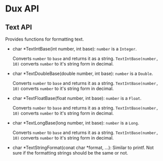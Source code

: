 # Dux API #

## Text API ##

Provides functions for formatting text.

* char *TextIntBase(int number, int base):
  `number` is a `Integer`.
  
  Converts `number` to `base` and returns it as a string.
  `TextIntBase(number, 10)` converts `number` to it's string form in decimal.

* char *TextDoubleBase(double number, int base):
  `number` is a `Double`.
  
  Converts `number` to `base` and returns it as a string.
  `TextIntBase(number, 10)` converts `number` to it's string form in decimal.

* char *TextFloatBase(float number, int base):
  `number` is a `Float`.
  
  Converts `number` to `base` and returns it as a string.
  `TextIntBase(number, 10)` converts `number` to it's string form in decimal.

* char *TextLongBase(long number, int base):
  `number` is a `Long`.
  
  Converts `number` to `base` and returns it as a string.
  `TextIntBase(number, 10)` converts `number` to it's string form in decimal.

* char *TextStringFormat(conat char *format, ...):
  Similar to printf. Not sure if the formatting strings should be the same or not.

